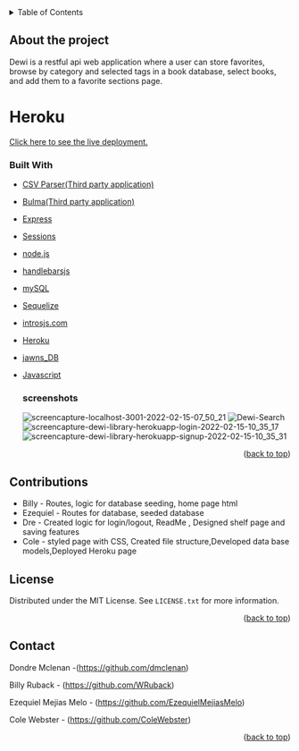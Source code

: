 <div id="top"></div>
<!--
## Dewi: A Book recommendation and logging website.
<!-- TABLE OF CONTENTS -->
<details>
  <summary>Table of Contents</summary>
      <li><a href="#about-the-project">About The Project</a></li>
     <li><a href="#built-with">Built With</a></li>
    <li><a href="#heroku">heroku</a></li>
    <li><a href="#screenshots">screenshots</a></li>  <li><a href="#contributions">Contributions</a></li>
    <li><a href="#license">License</a></li>
    <li><a href="#contact">Contact</a></li>
  </ol>
</details>

## About the project
Dewi is a restful api web application where a user can store favorites, browse by category and selected tags in a book database, select books, and add them to a favorite sections page.

# Heroku
 [Click here to see the live deployment.](//dewi-library.herokuapp.com/)

### Built With
* [CSV Parser(Third party application)](https://www.npmjs.com/package/csv-parser)
* [Bulma(Third party application)](https://bulma.io/)
* [Express](https://expressjs.com/)
* [Sessions](https://www.npmjs.com/package/express-session)
* [node.js](https://nodejs.org/en/)
* [handlebarsjs](https://handlebarsjs.com/)
* [mySQL](https://www.mysql.com/)
* [Sequelize](https://sequelize.org/master/index.html) 
* [introsjs.com](https://introjs.com/)
* [Heroku](https://id.heroku.com/login)
* [jawns_DB](https://www.jawsdb.com/)
* [Javascript](https://www.javascript.com/)

     
   ### screenshots 
   ![screencapture-localhost-3001-2022-02-15-07_50_21](https://user-images.githubusercontent.com/69438529/154066159-935a28fb-ffd6-47c3-8a72-76db82823df0.png)
![Dewi-Search](https://user-images.githubusercontent.com/69438529/154083520-a1a23647-0c3f-4e35-84dd-7a63a9f065e7.jpeg)
![screencapture-dewi-library-herokuapp-login-2022-02-15-10_35_17](https://user-images.githubusercontent.com/69438529/154095493-35444f81-1397-4045-bb10-508f77bc59c8.png)
![screencapture-dewi-library-herokuapp-signup-2022-02-15-10_35_31](https://user-images.githubusercontent.com/69438529/154095543-9b1dfc5e-b090-437b-baab-773cecb6c2f3.png)
<p align="right">(<a href="#top">back to top</a>)</p>

## Contributions 
- Billy - Routes, logic for database seeding, home page html
- Ezequiel - Routes for database, seeded database
- Dre - Created logic for login/logout, ReadMe , Designed shelf page and saving features 
- Cole - styled page with CSS, Created file structure,Developed data base models,Deployed Heroku page 


<!-- LICENSE -->
## License

Distributed under the MIT License. See `LICENSE.txt` for more information.

<p align="right">(<a href="#top">back to top</a>)</p>    

<!-- CONTACT -->
## Contact

Dondre Mclenan -(https://github.com/dmclenan) 

Billy Ruback - (https://github.com/WRuback) 

Ezequiel Mejias Melo - (https://github.com/EzequielMejiasMelo)

Cole Webster - (https://github.com/ColeWebster)
<p align="right">(<a href="#top">back to top</a>)</p>





